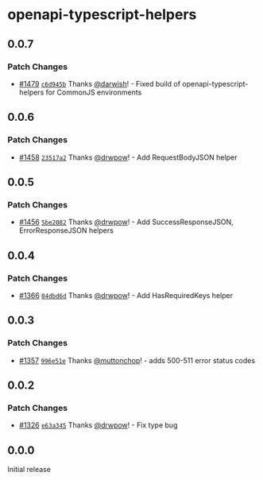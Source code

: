 # openapi-typescript-helpers

## 0.0.7

### Patch Changes

- [#1479](https://github.com/drwpow/openapi-typescript/pull/1479) [`c6d945b`](https://github.com/drwpow/openapi-typescript/commit/c6d945be717bb3999178fb3a77292e41e1b7ab80) Thanks [@darwish](https://github.com/darwish)! - Fixed build of openapi-typescript-helpers for CommonJS environments

## 0.0.6

### Patch Changes

- [#1458](https://github.com/drwpow/openapi-typescript/pull/1458) [`23517a2`](https://github.com/drwpow/openapi-typescript/commit/23517a2c2ab94d49085391130cd7d11f4da33cfb) Thanks [@drwpow](https://github.com/drwpow)! - Add RequestBodyJSON helper

## 0.0.5

### Patch Changes

- [#1456](https://github.com/drwpow/openapi-typescript/pull/1456) [`5be2082`](https://github.com/drwpow/openapi-typescript/commit/5be20827334c60e53222445561b9cfc526f4f6a9) Thanks [@drwpow](https://github.com/drwpow)! - Add SuccessResponseJSON, ErrorResponseJSON helpers

## 0.0.4

### Patch Changes

- [#1366](https://github.com/drwpow/openapi-typescript/pull/1366) [`04dbd6d`](https://github.com/drwpow/openapi-typescript/commit/04dbd6d84fffd1d88300421bae25e946f1c303da) Thanks [@drwpow](https://github.com/drwpow)! - Add HasRequiredKeys<T> helper

## 0.0.3

### Patch Changes

- [#1357](https://github.com/drwpow/openapi-typescript/pull/1357) [`996e51e`](https://github.com/drwpow/openapi-typescript/commit/996e51e9b475f4818af77301ed5c0ab458736cb9) Thanks [@muttonchop](https://github.com/muttonchop)! - adds 500-511 error status codes

## 0.0.2

### Patch Changes

- [#1326](https://github.com/drwpow/openapi-typescript/pull/1326) [`e63a345`](https://github.com/drwpow/openapi-typescript/commit/e63a34561c8137c4cfdef858a2272be32960ca4f) Thanks [@drwpow](https://github.com/drwpow)! - Fix type bug

## 0.0.0

Initial release
